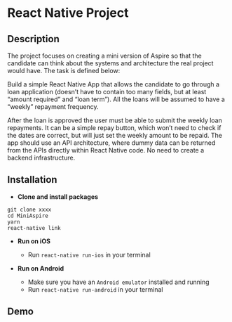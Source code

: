 # React Native Project

## Description
The project focuses on creating a mini version of Aspire so that the candidate can think about the systems and architecture the real project would have. The task is defined below:

Build a simple React Native App that allows the candidate to go through a loan application (doesn’t have to contain too many fields, but at least “amount required” and “loan term”). All the loans will be assumed to have a “weekly” repayment frequency.

After the loan is approved the user must be able to submit the weekly loan repayments. It can be a simple repay button, which won’t need to check if the dates are correct, but will just set the weekly amount to be repaid.
The app should use an API architecture, where dummy data can be returned from the APIs directly within React Native code. No need to create a backend infrastructure.

## Installation

*	**Clone and install packages**
```
git clone xxxx
cd MiniAspire
yarn
react-native link
```

*	**Run on iOS**
	*	Run `react-native run-ios` in your terminal


*	**Run on Android**
	*	Make sure you have an `Android emulator` installed and running
	*	Run `react-native run-android` in your terminal

## Demo
